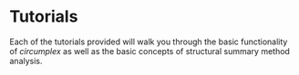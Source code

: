 # Tutorials

Each of the tutorials provided will walk you through the basic functionality of _circumplex_ as well as the basic concepts of structural summary method analysis. 

